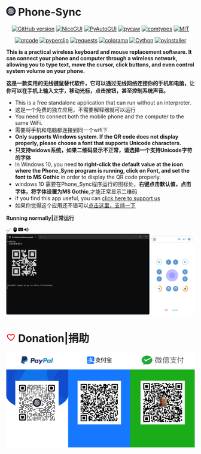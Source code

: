 # <img src="Image/logo.ico" width="25" height="25"/> Phone-Sync
<div align="center">
  
[![GitHub version](https://badge.fury.io/gh/DUQIA%2FPhone-Sync.svg)](https://badge.fury.io/gh/DUQIA%2FPhone-Sync)
[![NiceGUI](https://img.shields.io/badge/NiceGUI-1.4.2-grue)](https://pypi.org/project/nicegui/) 
[![PyAutoGUI](https://img.shields.io/badge/PyAutoGUI-0.9.54-blue)](https://pypi.org/project/PyAutoGUI/)
[![pycaw](https://img.shields.io/badge/pycaw-20230407-blue)](https://pypi.org/project/pycaw/)
[![comtypes](https://img.shields.io/badge/comtypes-1.2.0-blue)](https://pypi.org/project/comtypes/)
[![MIT](https://img.shields.io/badge/license-MIT-crimson)](https://github.com/DUQIA/Phone-Sync/blob/main/LICENSE)

[![qrcode](https://img.shields.io/badge/qrcode-7.4.2-red)](https://pypi.org/project/qrcode/)
[![pyperclip](https://img.shields.io/badge/pyperclip-1.8.2-red)](https://pypi.org/project/pyperclip/)
[![requests](https://img.shields.io/badge/requests-2.31.0-red)](https://pypi.org/project/requests/)
[![colorama](https://img.shields.io/badge/colorama-0.4.6-red)](https://pypi.org/project/colorama/)
[![Cython](https://img.shields.io/badge/Cython-3.0.5-8A2BE2)](https://pypi.org/project/Cython/)
[![pyinstaller](https://img.shields.io/badge/pyinstaller-6.1.0-8A2BE2)](https://pypi.org/project/pyinstaller/)


</div>

**This is a practical wireless keyboard and mouse replacement software. It can connect your phone and computer through a wireless network, allowing you to type text, move the cursor, click buttons, and even control system volume on your phone.**

**这是一款实用的无线键鼠替代软件，它可以通过无线网络连接你的手机和电脑，让你可以在手机上输入文字，移动光标，点击按钮，甚至控制系统声音。**

- This is a free standalone application that can run without an interpreter.
- 这是一个免费的独立应用，不需要解释器就可以运行
- You need to connect both the mobile phone and the computer to the same WiFi.
- 需要将手机和电脑都连接到同一个wifi下
- **Only supports Windows system. If the QR code does not display properly, please choose a font that supports Unicode characters.**
- **只支持widows系统，如果二维码显示不正常，请选择一个支持Unicode字符的字体**
- In Windows 10, you need **to right-click the default value at the icon where the Phone_Sync program is running, click on Font, and set the font to MS Gothic** in order to display the QR code properly.
- windows 10 需要在Phone_Sync程序运行的图标处，**右键点击默认值，点击字体，将字体设置为MS Gothic**,才能正常显示二维码
- If you find this app useful, you can [click here to support us](#-donation捐助)
- 如果你觉得这个应用还不错可以[点击这里，支持一下](#-donation捐助)

**Running normally|正常运行**

✅ <img src="Image/mouse.svg" height="15px"/><img src="Image/keyboard.svg" height="15px"/><img src="Image/volume.svg" height="15px"/>
<img src="Image/Running normally.png"/>

# <img src="Image/favorite_border_black_24dp.svg" width="25" height="25"/> Donation|捐助
<img src="Image/1697440892823.png"/>
